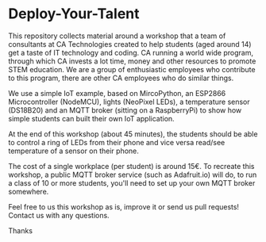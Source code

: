# Deploy-Your-Talent

This repository collects material around a workshop that a team of consultants at CA Technologies created to help students (aged around 14) get a taste of IT technology and coding. CA running a world wide program, through which CA invests a lot time, money and other resources to promote STEM education. We are a group of enthusiastic employees who contribute to this program, there are other CA employees who do similar things.

We use a simple IoT example, based on MircoPython, an ESP2866 Microcontroller (NodeMCU), lights (NeoPixel LEDs), a temperature sensor (DS18B20) and an MQTT broker (sitting on a RaspberryPi) to show how simple students can built their own IoT application.

At the end of this workshop (about 45 minutes), the students should be able to control a ring of LEDs from their phone and vice versa read/see temperature of a sensor on their phone.

The cost of a single workplace (per student) is around 15€. To recreate this workshop, a public MQTT broker service (such as Adafruit.io) will do, to run a class of 10 or more students, you'll need to set up your own MQTT broker somewhere.

Feel free to us this workshop as is, improve it or send us pull requests! Contact us with any questions.

Thanks
